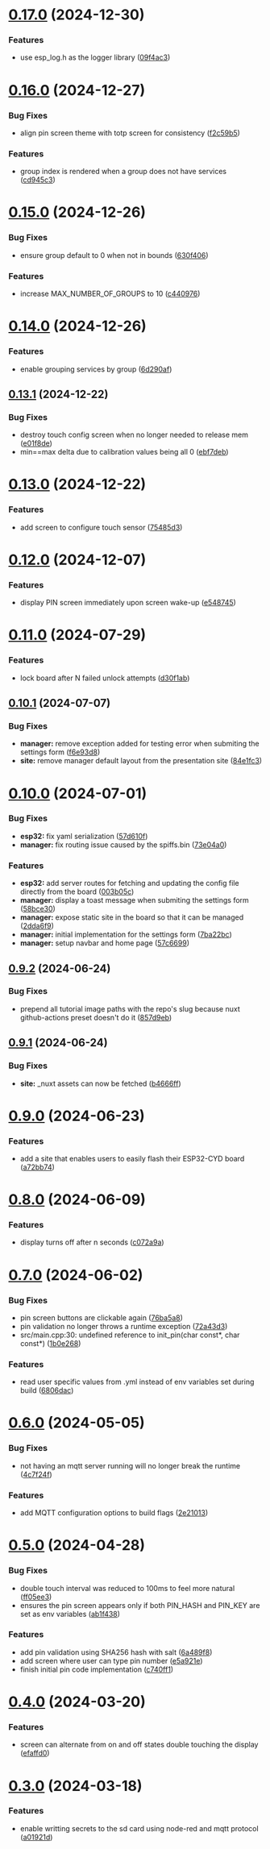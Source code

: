 # [0.17.0](https://github.com/AllanOricil/esp32-mfa-authenticator/compare/v0.16.0...v0.17.0) (2024-12-30)


### Features

* use esp_log.h as the logger library ([09f4ac3](https://github.com/AllanOricil/esp32-mfa-authenticator/commit/09f4ac30644149d520cfb9965ecd31fa4ca6c9a9))

# [0.16.0](https://github.com/AllanOricil/esp32-mfa-authenticator/compare/v0.15.0...v0.16.0) (2024-12-27)


### Bug Fixes

* align pin screen theme with totp screen for consistency ([f2c59b5](https://github.com/AllanOricil/esp32-mfa-authenticator/commit/f2c59b51e4bddb5efcc805b34affe06104474fcb))


### Features

* group index is rendered when a group does not have services ([cd945c3](https://github.com/AllanOricil/esp32-mfa-authenticator/commit/cd945c3c9e83af9ae1a9e865eb1a78456d9a1e23))

# [0.15.0](https://github.com/AllanOricil/esp32-mfa-authenticator/compare/v0.14.0...v0.15.0) (2024-12-26)


### Bug Fixes

* ensure group default to 0 when not in bounds ([630f406](https://github.com/AllanOricil/esp32-mfa-authenticator/commit/630f406e0cded11ac004b60712d06908482e2ca7))


### Features

* increase MAX_NUMBER_OF_GROUPS to 10 ([c440976](https://github.com/AllanOricil/esp32-mfa-authenticator/commit/c44097698aa72f91d42e89b8e8d2dd5b963b2655))

# [0.14.0](https://github.com/AllanOricil/esp32-mfa-authenticator/compare/v0.13.1...v0.14.0) (2024-12-26)


### Features

* enable grouping services by group ([6d290af](https://github.com/AllanOricil/esp32-mfa-authenticator/commit/6d290afc429f61b9274dc8fd17faad007cfee5de))

## [0.13.1](https://github.com/AllanOricil/esp32-mfa-authenticator/compare/v0.13.0...v0.13.1) (2024-12-22)


### Bug Fixes

* destroy touch config screen when no longer needed to release mem ([e01f8de](https://github.com/AllanOricil/esp32-mfa-authenticator/commit/e01f8de92122669768c12217466f9205008f7709))
* min==max delta due to calibration values being all 0 ([ebf7deb](https://github.com/AllanOricil/esp32-mfa-authenticator/commit/ebf7debe9053b95f746b9d4eb5883b2fa135bf46))

# [0.13.0](https://github.com/AllanOricil/esp32-mfa-authenticator/compare/v0.12.0...v0.13.0) (2024-12-22)


### Features

* add screen to configure touch sensor ([75485d3](https://github.com/AllanOricil/esp32-mfa-authenticator/commit/75485d3fb14257d6f925de2422cf1fe0d7a92410))

# [0.12.0](https://github.com/AllanOricil/esp32-mfa-authenticator/compare/v0.11.0...v0.12.0) (2024-12-07)


### Features

* display PIN screen immediately upon screen wake-up ([e548745](https://github.com/AllanOricil/esp32-mfa-authenticator/commit/e548745726adc1a1f8dac2cbf39fb3cd10ebe775))

# [0.11.0](https://github.com/AllanOricil/esp32-mfa-authenticator/compare/v0.10.1...v0.11.0) (2024-07-29)


### Features

* lock board after N failed unlock attempts ([d30f1ab](https://github.com/AllanOricil/esp32-mfa-authenticator/commit/d30f1abf5b5c436c76480a2dd75a4bddfe7055dc))

## [0.10.1](https://github.com/AllanOricil/esp32-mfa-authenticator/compare/v0.10.0...v0.10.1) (2024-07-07)


### Bug Fixes

* **manager:** remove exception added for testing error when submiting the settings form ([f6e93d8](https://github.com/AllanOricil/esp32-mfa-authenticator/commit/f6e93d8e1b839580afb8032f8ce1f9669a6d88c0))
* **site:** remove manager default layout from the presentation site ([84e1fc3](https://github.com/AllanOricil/esp32-mfa-authenticator/commit/84e1fc3accdd5da74419e6f635fb1a5709b329ce))

# [0.10.0](https://github.com/AllanOricil/esp32-mfa-authenticator/compare/v0.9.2...v0.10.0) (2024-07-01)


### Bug Fixes

* **esp32:** fix yaml serialization ([57d610f](https://github.com/AllanOricil/esp32-mfa-authenticator/commit/57d610fecf96a2306554272a1e5267089e8b4985))
* **manager:** fix routing issue caused by the spiffs.bin ([73e04a0](https://github.com/AllanOricil/esp32-mfa-authenticator/commit/73e04a00aa2de2a8f458c88f86edb28dfeace621))


### Features

* **esp32:** add server routes for fetching and updating the config file directly from the board ([003b05c](https://github.com/AllanOricil/esp32-mfa-authenticator/commit/003b05ca00af35861f88de4e083bacb67a7654ca))
* **manager:** display a toast message when submiting the settings form ([58bce30](https://github.com/AllanOricil/esp32-mfa-authenticator/commit/58bce305b097f03f002a2f729af1fa76839e89e6))
* **manager:** expose static site in the board so that it can be managed ([2dda6f9](https://github.com/AllanOricil/esp32-mfa-authenticator/commit/2dda6f917df0961287142ddcf7a43e70993af9b4))
* **manager:** initial implementation for the settings form ([7ba22bc](https://github.com/AllanOricil/esp32-mfa-authenticator/commit/7ba22bc8b0720c18eb58ed1785866681c09b60f3))
* **manager:** setup navbar and home page ([57c6699](https://github.com/AllanOricil/esp32-mfa-authenticator/commit/57c66998500bf394927f70c0785ecec076ba7ef9))

## [0.9.2](https://github.com/AllanOricil/esp32-mfa-authenticator/compare/v0.9.1...v0.9.2) (2024-06-24)


### Bug Fixes

* prepend all tutorial image paths with the repo's slug because nuxt github-actions preset doesn't do it ([857d9eb](https://github.com/AllanOricil/esp32-mfa-authenticator/commit/857d9eb1eb0406c2d274a0d3da00eb20f1819e83))

## [0.9.1](https://github.com/AllanOricil/esp32-mfa-authenticator/compare/v0.9.0...v0.9.1) (2024-06-24)


### Bug Fixes

* **site:** _nuxt assets can now be fetched ([b4666ff](https://github.com/AllanOricil/esp32-mfa-authenticator/commit/b4666ff857c15b091a425aaa476413a5f35757ef))

# [0.9.0](https://github.com/AllanOricil/esp32-mfa-authenticator/compare/v0.8.0...v0.9.0) (2024-06-23)


### Features

* add a site that enables users to easily flash their ESP32-CYD board ([a72bb74](https://github.com/AllanOricil/esp32-mfa-authenticator/commit/a72bb7475d4cb4a484cde525bee650a0c7b90e59))

# [0.8.0](https://github.com/AllanOricil/esp32-mfa-authenticator/compare/v0.7.0...v0.8.0) (2024-06-09)


### Features

* display turns off after n seconds ([c072a9a](https://github.com/AllanOricil/esp32-mfa-authenticator/commit/c072a9a878c118ba7c92a04af758e8d191f0e603))

# [0.7.0](https://github.com/AllanOricil/esp32-mfa-totp-generator/compare/v0.6.0...v0.7.0) (2024-06-02)


### Bug Fixes

* pin screen buttons are clickable again ([76ba5a8](https://github.com/AllanOricil/esp32-mfa-totp-generator/commit/76ba5a8a1a97753f94644b283af822e5d3dd0cae))
* pin validation no longer throws a runtime exception ([72a43d3](https://github.com/AllanOricil/esp32-mfa-totp-generator/commit/72a43d3a52358411b1eb7382318252c762935910))
* src/main.cpp:30: undefined reference to init_pin(char const*, char const*) ([1b0e268](https://github.com/AllanOricil/esp32-mfa-totp-generator/commit/1b0e268f49236efddcc54c6f3913a247c297bd69))


### Features

* read user specific values from .yml instead of env variables set during build ([6806dac](https://github.com/AllanOricil/esp32-mfa-totp-generator/commit/6806dacced68640f1638c6f51cc42bfaa49ed879))

# [0.6.0](https://github.com/AllanOricil/esp32-mfa-totp-generator/compare/v0.5.0...v0.6.0) (2024-05-05)


### Bug Fixes

* not having an mqtt server running will no longer break the runtime ([4c7f24f](https://github.com/AllanOricil/esp32-mfa-totp-generator/commit/4c7f24f0ce82516db7ae7b8ab098ee24c851ba4f))


### Features

* add MQTT configuration options to build flags ([2e21013](https://github.com/AllanOricil/esp32-mfa-totp-generator/commit/2e21013c899243ae5a84c31d8a8f2b047c36b09b))

# [0.5.0](https://github.com/AllanOricil/esp32-mfa-totp-generator/compare/v0.4.0...v0.5.0) (2024-04-28)


### Bug Fixes

* double touch interval was reduced to 100ms to feel more natural ([ff05ee3](https://github.com/AllanOricil/esp32-mfa-totp-generator/commit/ff05ee3a7e81b10b891930f6eb5ece1386c31033))
* ensures the pin screen appears only if both PIN_HASH and PIN_KEY are set as env variables ([ab1f438](https://github.com/AllanOricil/esp32-mfa-totp-generator/commit/ab1f43893d1c9d504580d40a5652906092c80628))


### Features

* add pin validation using SHA256 hash with salt ([6a489f8](https://github.com/AllanOricil/esp32-mfa-totp-generator/commit/6a489f86a2b4aba25549996a2d3ad07eec70a520))
* add screen where user can type pin number ([e5a921e](https://github.com/AllanOricil/esp32-mfa-totp-generator/commit/e5a921e45e35f84b5b006e902f7b7001aef545eb))
* finish initial pin code implementation ([c740ff1](https://github.com/AllanOricil/esp32-mfa-totp-generator/commit/c740ff1667d9df97f7c7dc67e257db40edad0d39))

# [0.4.0](https://github.com/AllanOricil/esp32-mfa-totp-generator/compare/v0.3.0...v0.4.0) (2024-03-20)


### Features

* screen can alternate from on and off states double touching the display ([efaffd0](https://github.com/AllanOricil/esp32-mfa-totp-generator/commit/efaffd03e2ab1211731ea5c8058e6e0d977f66aa))

# [0.3.0](https://github.com/AllanOricil/esp32-mfa-totp-generator/compare/v0.2.3...v0.3.0) (2024-03-18)


### Features

* enable writting secrets to the sd card using node-red and mqtt protocol ([a01921d](https://github.com/AllanOricil/esp32-mfa-totp-generator/commit/a01921df02dc1df5834d3abd34b93c4ba93eea71))
